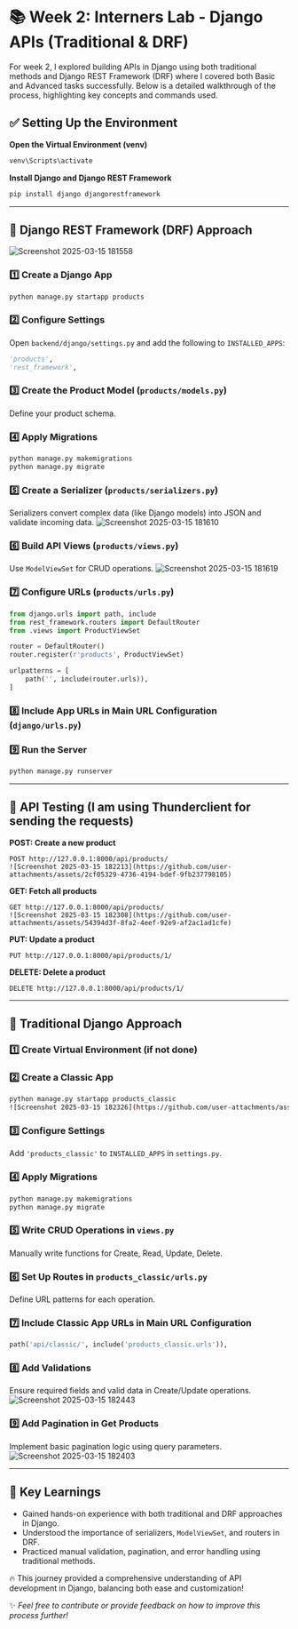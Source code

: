 # 📚 Week 2: Interners Lab - Django APIs (Traditional & DRF)

For week 2, I explored building APIs in Django using both traditional methods and Django REST Framework (DRF) where I covered both Basic and Advanced tasks successfully. Below is a detailed walkthrough of the process, highlighting key concepts and commands used.

## ✅ Setting Up the Environment

**Open the Virtual Environment (venv)**
```bash
venv\Scripts\activate
```

**Install Django and Django REST Framework**
```bash
pip install django djangorestframework
```

---

## 🚀 Django REST Framework (DRF) Approach

![Screenshot 2025-03-15 181558](https://github.com/user-attachments/assets/cc619583-169d-48c7-9634-f34f9784ca46)

### 1️⃣ Create a Django App
```bash
python manage.py startapp products
```

### 2️⃣ Configure Settings
Open `backend/django/settings.py` and add the following to `INSTALLED_APPS`:
```python
'products',
'rest_framework',
```

### 3️⃣ Create the Product Model (`products/models.py`)
Define your product schema.

### 4️⃣ Apply Migrations
```bash
python manage.py makemigrations
python manage.py migrate
```

### 5️⃣ Create a Serializer (`products/serializers.py`)
Serializers convert complex data (like Django models) into JSON and validate incoming data.
![Screenshot 2025-03-15 181610](https://github.com/user-attachments/assets/e37a4283-4ede-415c-a598-09967ac9f8e8)

### 6️⃣ Build API Views (`products/views.py`)
Use `ModelViewSet` for CRUD operations.
![Screenshot 2025-03-15 181619](https://github.com/user-attachments/assets/cc498f9f-4261-48d4-91b1-2bfcb2a04459)

### 7️⃣ Configure URLs (`products/urls.py`)
```python
from django.urls import path, include
from rest_framework.routers import DefaultRouter
from .views import ProductViewSet

router = DefaultRouter()
router.register(r'products', ProductViewSet)

urlpatterns = [
    path('', include(router.urls)),
]
```

### 8️⃣ Include App URLs in Main URL Configuration (`django/urls.py`)

### 9️⃣ Run the Server
```bash
python manage.py runserver
```

---

## 🔄 API Testing (I am using Thunderclient for sending the requests)

**POST: Create a new product**
```http
POST http://127.0.0.1:8000/api/products/
![Screenshot 2025-03-15 182213](https://github.com/user-attachments/assets/2cf05329-4736-4194-bdef-9fb237798105)
```

**GET: Fetch all products**
```http
GET http://127.0.0.1:8000/api/products/
![Screenshot 2025-03-15 182308](https://github.com/user-attachments/assets/54394d3f-8fa2-4eef-92e9-af2ac1ad1cfe)

```
**PUT: Update a product**
```http
PUT http://127.0.0.1:8000/api/products/1/
```
**DELETE: Delete a product**
```http
DELETE http://127.0.0.1:8000/api/products/1/
```

---

## 🔧 Traditional Django Approach

### 1️⃣ Create Virtual Environment (if not done)

### 2️⃣ Create a Classic App
```bash
python manage.py startapp products_classic
![Screenshot 2025-03-15 182326](https://github.com/user-attachments/assets/0753e5dd-1797-415e-9d85-8ae867c44277)

```

### 3️⃣ Configure Settings
Add `'products_classic'` to `INSTALLED_APPS` in `settings.py`.

### 4️⃣ Apply Migrations
```bash
python manage.py makemigrations
python manage.py migrate
```

### 5️⃣ Write CRUD Operations in `views.py`
Manually write functions for Create, Read, Update, Delete.

### 6️⃣ Set Up Routes in `products_classic/urls.py`
Define URL patterns for each operation.

### 7️⃣ Include Classic App URLs in Main URL Configuration
```python
path('api/classic/', include('products_classic.urls')),
```

### 8️⃣ Add Validations
Ensure required fields and valid data in Create/Update operations.
![Screenshot 2025-03-15 182443](https://github.com/user-attachments/assets/3d5a8ce9-80be-40ff-8ffd-fd63898e0b34)


### 9️⃣ Add Pagination in Get Products
Implement basic pagination logic using query parameters.
![Screenshot 2025-03-15 182403](https://github.com/user-attachments/assets/636ccb73-3b01-4c23-88c2-b272a9838299)

---

## 🚀 Key Learnings
- Gained hands-on experience with both traditional and DRF approaches in Django.
- Understood the importance of serializers, `ModelViewSet`, and routers in DRF.
- Practiced manual validation, pagination, and error handling using traditional methods.

🔥 This journey provided a comprehensive understanding of API development in Django, balancing both ease and customization!

✨ *Feel free to contribute or provide feedback on how to improve this process further!*


